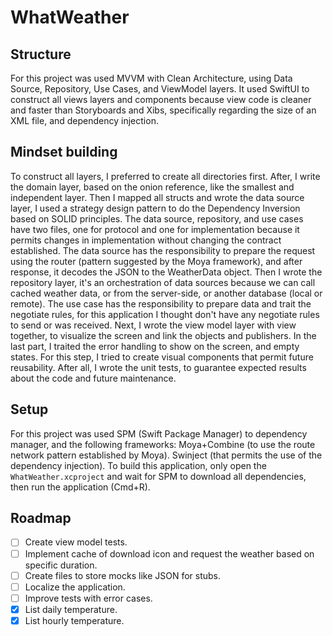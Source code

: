 # WhatWeather

## Structure

For this project was used MVVM with Clean Architecture, using Data Source, Repository, Use Cases, and ViewModel layers. It used SwiftUI to construct all views layers and components because view code is cleaner and faster than Storyboards and Xibs, specifically regarding the size of an XML file, and dependency injection.

## Mindset building

To construct all layers, I preferred to create all directories first. After, I write the domain layer, based on the onion reference, like the smallest and independent layer. Then I mapped all structs and wrote the data source layer, I used a strategy design pattern to do the Dependency Inversion based on SOLID principles. The data source, repository, and use cases have two files, one for protocol and one for implementation because it permits changes in implementation without changing the contract established. The data source has the responsibility to prepare the request using the router (pattern suggested by the Moya framework), and after response, it decodes the JSON to the WeatherData object.
Then I wrote the repository layer, it's an orchestration of data sources because we can call cached weather data, or from the server-side, or another database (local or remote).
The use case has the responsibility to prepare data and trait the negotiate rules, for this application I thought don't have any negotiate rules to send or was received.
Next, I wrote the view model layer with view together, to visualize the screen and link the objects and publishers. In the last part, I traited the error handling to show on the screen, and empty states. For this step, I tried to create visual components that permit future reusability.
After all, I wrote the unit tests, to guarantee expected results about the code and future maintenance.

## Setup

For this project was used SPM (Swift Package Manager) to dependency manager, and the following frameworks:
Moya+Combine (to use the route network pattern established by Moya).
Swinject (that permits the use of the dependency injection).
To build this application, only open the `WhatWeather.xcproject` and wait for SPM to download all dependencies, then run the application (Cmd+R).

## Roadmap

- [ ] Create view model tests.
- [ ] Implement cache of download icon and request the weather based on specific duration.
- [ ] Create files to store mocks like JSON for stubs.
- [ ] Localize the application.
- [ ] Improve tests with error cases.
- [x] List daily temperature.
- [x] List hourly temperature.
